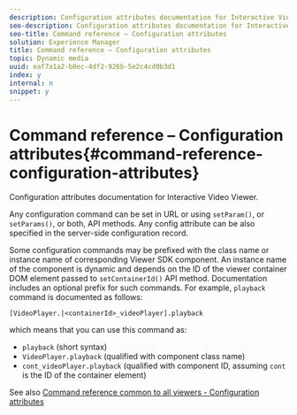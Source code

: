 ```yaml
---
description: Configuration attributes documentation for Interactive Video Viewer.
seo-description: Configuration attributes documentation for Interactive Video Viewer.
seo-title: Command reference – Configuration attributes
solution: Experience Manager
title: Command reference – Configuration attributes
topic: Dynamic media
uuid: eaf7a1a2-b0ec-4df2-926b-5e2c4cd0b3d1
index: y
internal: n
snippet: y
---
```


# Command reference – Configuration attributes{#command-reference-configuration-attributes}

Configuration attributes documentation for Interactive Video Viewer.

Any configuration command can be set in URL or using `setParam()`, or `setParams()`, or both, API methods. Any config attribute can be also specified in the server-side configuration record.

Some configuration commands may be prefixed with the class name or instance name of corresponding Viewer SDK component. An instance name of the component is dynamic and depends on the ID of the viewer container DOM element passed to `setContainerId()` API method. Documentation includes an optional prefix for such commands. For example, `playback` command is documented as follows:

`[VideoPlayer.|<containerId>_videoPlayer].playback`

which means that you can use this command as:

* `playback` (short syntax) 
* `VideoPlayer.playback` (qualified with component class name) 
* `cont_videoPlayer.playback` (qualified with component ID, assuming `cont` is the ID of the container element)

See also [Command reference common to all viewers - Configuration attributes](../../../r-html5-viewer-20-cmdref-configattrib/r-html5-viewer-20-cmdref-configattrib.md#concept-850e0f2c49b949deb7cfbfd330d329bd) 

